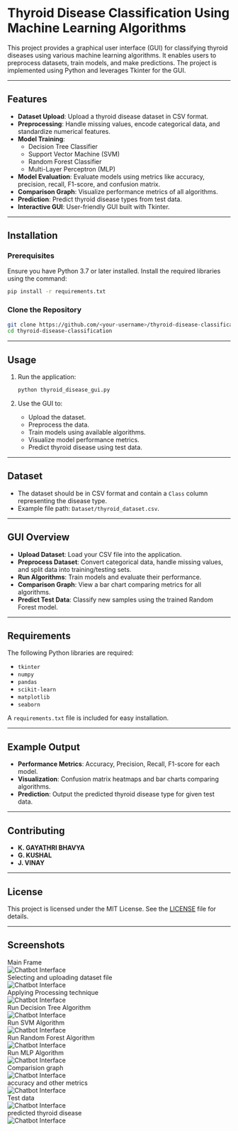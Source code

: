 
# Thyroid Disease Classification Using Machine Learning Algorithms

This project provides a graphical user interface (GUI) for classifying thyroid diseases using various machine learning algorithms. It enables users to preprocess datasets, train models, and make predictions. The project is implemented using Python and leverages Tkinter for the GUI.

---

## Features

- **Dataset Upload**: Upload a thyroid disease dataset in CSV format.
- **Preprocessing**: Handle missing values, encode categorical data, and standardize numerical features.
- **Model Training**:
  - Decision Tree Classifier
  - Support Vector Machine (SVM)
  - Random Forest Classifier
  - Multi-Layer Perceptron (MLP)
- **Model Evaluation**: Evaluate models using metrics like accuracy, precision, recall, F1-score, and confusion matrix.
- **Comparison Graph**: Visualize performance metrics of all algorithms.
- **Prediction**: Predict thyroid disease types from test data.
- **Interactive GUI**: User-friendly GUI built with Tkinter.

---

## Installation

### Prerequisites

Ensure you have Python 3.7 or later installed. Install the required libraries using the command:

```bash
pip install -r requirements.txt
```

### Clone the Repository

```bash
git clone https://github.com/<your-username>/thyroid-disease-classification.git
cd thyroid-disease-classification
```

---

## Usage

1. Run the application:

   ```bash
   python thyroid_disease_gui.py
   ```

2. Use the GUI to:
   - Upload the dataset.
   - Preprocess the data.
   - Train models using available algorithms.
   - Visualize model performance metrics.
   - Predict thyroid disease using test data.

---

## Dataset

- The dataset should be in CSV format and contain a `Class` column representing the disease type.
- Example file path: `Dataset/thyroid_dataset.csv`.

---

## GUI Overview

- **Upload Dataset**: Load your CSV file into the application.
- **Preprocess Dataset**: Convert categorical data, handle missing values, and split data into training/testing sets.
- **Run Algorithms**: Train models and evaluate their performance.
- **Comparison Graph**: View a bar chart comparing metrics for all algorithms.
- **Predict Test Data**: Classify new samples using the trained Random Forest model.

---

## Requirements

The following Python libraries are required:

- `tkinter`
- `numpy`
- `pandas`
- `scikit-learn`
- `matplotlib`
- `seaborn`

A `requirements.txt` file is included for easy installation.

---

## Example Output

- **Performance Metrics**: Accuracy, Precision, Recall, F1-score for each model.
- **Visualization**: Confusion matrix heatmaps and bar charts comparing algorithms.
- **Prediction**: Output the predicted thyroid disease type for given test data.

---

## Contributing

- **K. GAYATHRI BHAVYA**
- **G. KUSHAL**
- **J. VINAY**


---

## License

This project is licensed under the MIT License. See the [LICENSE](LICENSE) file for details.

---

## Screenshots

Main Frame<br>
![Chatbot Interface](./images/Picture1.png)<br>
Selecting and uploading dataset file<br>
![Chatbot Interface](./images/Picture2.png)<br>
Applying Processing technique<br>
![Chatbot Interface](./images/Picture3.png)<br>
Run Decision Tree Algorithm<br>
![Chatbot Interface](./images/Picture4.png)<br>
Run SVM Algorithm<br>
![Chatbot Interface](./images/Picture5.png)<br>
Run Random Forest Algorithm<br>
![Chatbot Interface](./images/Picture6.png)<br>
Run MLP Algorithm<br>
![Chatbot Interface](./images/Picture7.png)<br>
Comparision graph<br>
![Chatbot Interface](./images/Picture11.png)<br>
accuracy and other metrics<br>
![Chatbot Interface](./images/Picture12.png)<br>
Test data<br>
![Chatbot Interface](./images/Picture13.png)<br>
predicted thyroid disease <br>
![Chatbot Interface](./images/Picture14.png)<br>

